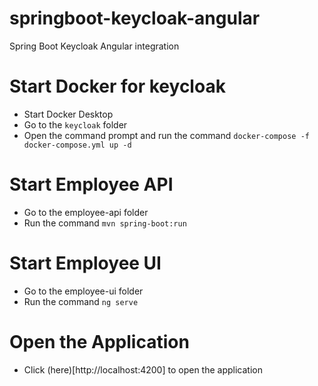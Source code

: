 # springboot-keycloak-angular
Spring Boot Keycloak Angular integration

# Start Docker for keycloak
* Start Docker Desktop
* Go to the `keycloak` folder
* Open the command prompt and run the command `docker-compose -f docker-compose.yml up -d`

# Start Employee API
* Go to the employee-api folder
* Run the command `mvn spring-boot:run`

# Start Employee UI
* Go to the employee-ui folder
* Run the command `ng serve`

# Open the Application
* Click (here)[http://localhost:4200] to open the application
